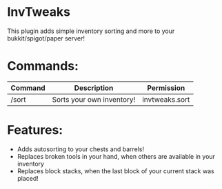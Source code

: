 # InvTweaks
This plugin adds simple inventory sorting and more to your bukkit/spigot/paper server!

# Commands:
| Command | Description | Permission |
|---|---|---|
| /sort | Sorts your own inventory!| invtweaks.sort |

# Features:
- Adds autosorting to your chests and barrels!
- Replaces broken tools in your hand, when others are available in your inventory
- Replaces block stacks, when the last block of your current stack was placed!
